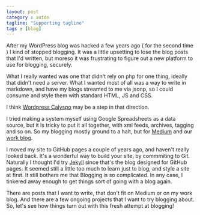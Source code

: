 ```yaml
---
layout: post
category : anton
tagline: "Supporting tagline"
tags : [blog]
---
```


After my WordPress blog was hacked a few years ago ( for the second time ) I kind of stopped blogging. It was a little upsetting to lose the blog posts that I'd written, but moreso it was frustrating to figure out a new platform to use for blogging, securely.  

What I really wanted was one that didn't rely on php for one thing, ideally that didn't need a server. What I wanted most of all was a way to write in markdown, and have my blogs streamed to me via jsonp, so I could consume and style them with standard HTML, JS and CSS.  

I think [Wordpress Calyspo](https://developer.wordpress.com/calypso/) may be a step in that direction.  

I tried making a system myself using Google Spreadsheets as a data source, but it is tricky to put it all together, with xml feeds, archives, tagging and so on. So my blogging mostly ground to a halt, but for [Medium](https://medium.com/@antonmc) and our [work blog](https://developer.ibm.com/bluemix/author/antonm-2/).

I moved my site to GitHub pages a couple of years ago, and haven't really looked back. It's a wonderful way to build your site, by commmiting to Git. Naturally I thought I'd try [Jekyll](http://jekyllrb.com/docs/drafts/) since that's the blog designed for GitHub pages. It seemed still a little too much to learn just to blog, and style a site at first. It still bothers me that Blogging is so complicated. In any case, I tinkered away enough to get things sort of going with a blog again.

There are posts that I want to write, that don't fit on Medium or on my work blog. And there are a few ongoing projects that I want to try blogging about. So, let's see how things turn out with this fresh attempt at blogging!

